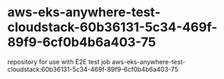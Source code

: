 # aws-eks-anywhere-test-cloudstack-60b36131-5c34-469f-89f9-6cf0b4b6a403-75
repository for use with E2E test job aws-eks-anywhere-test-cloudstack:60b36131-5c34-469f-89f9-6cf0b4b6a403-75
